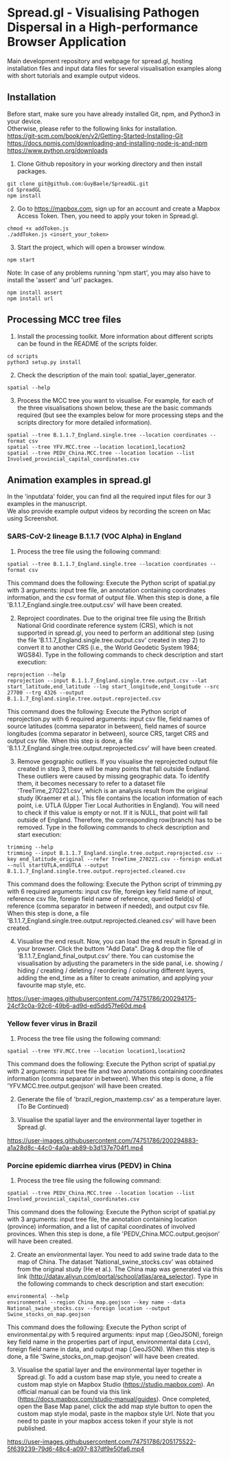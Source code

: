 # Spread.gl - Visualising Pathogen Dispersal in a High-performance Browser Application
Main development repository and webpage for spread.gl, hosting installation files and input data files for several visualisation examples along with short tutorials and example output videos.

## Installation
Before start, make sure you have already installed Git, npm, and Python3 in your device.  
Otherwise, please refer to the following links for installation.  
https://git-scm.com/book/en/v2/Getting-Started-Installing-Git  
https://docs.npmjs.com/downloading-and-installing-node-js-and-npm  
https://www.python.org/downloads

1. Clone Github repository in your working directory and then install packages.
```
git clone git@github.com:GuyBaele/SpreadGL.git
cd SpreadGL
npm install
```
2. Go to https://mapbox.com, sign up for an account and create a Mapbox Access Token. Then, you need to apply your token in Spread.gl.
```
chmod +x addToken.js
./addToken.js <insert_your_token>
```
3. Start the project, which will open a browser window.
```
npm start
```
Note: In case of any problems running 'npm start', you may also have to install the 'assert' and 'url' packages.
```
npm install assert
npm install url
```

## Processing MCC tree files
1. Install the processing toolkit. More information about different scripts can be found in the README of the scripts folder.
```
cd scripts
python3 setup.py install
```
2. Check the description of the main tool: spatial_layer_generator.
```
spatial --help
```
3. Process the MCC tree you want to visualise. For example, for each of the three visualisations shown below, these are the basic commands required (but see the examples below for more processing steps and the scripts directory for more detailed information).
```
spatial --tree B.1.1.7_England.single.tree --location coordinates --format csv
spatial --tree YFV.MCC.tree --location location1,location2
spatial --tree PEDV_China.MCC.tree --location location --list Involved_provincial_capital_coordinates.csv
```

## Animation examples in spread.gl
In the 'inputdata' folder, you can find all the required input files for our 3 examples in the manuscript.  
We also provide example output videos by recording the screen on Mac using Screenshot.

### SARS-CoV-2 lineage B.1.1.7 (VOC Alpha) in England
1. Process the tree file using the following command:
```
spatial --tree B.1.1.7_England.single.tree --location coordinates --format csv
```
This command does the following: Execute the Python script of spatial.py with 3 arguments: input tree file, an annotation containing coordinates information, and the csv format of output file. When this step is done, a file 'B.1.1.7_England.single.tree.output.csv' will have been created.

2. Reproject coordinates. Due to the original tree file using the British National Grid coordinate reference system (CRS), which is not supported in spread.gl, you need to perform an additional step (using the file 'B.1.1.7_England.single.tree.output.csv' created in step 2) to convert it to another CRS (i.e., the World Geodetic System 1984; WGS84). Type in the following commands to check description and start execution:
```
reprojection --help
reprojection --input B.1.1.7_England.single.tree.output.csv --lat start_latitude,end_latitude --lng start_longitude,end_longitude --src 27700 --trg 4326 --output B.1.1.7_England.single.tree.output.reprojected.csv
```
This command does the following: Execute the Python script of reprojection.py with 6 required arguments: input csv file, field names of source latitudes (comma separator in between), field names of source longitudes (comma separator in between), source CRS, target CRS and output csv file. When this step is done, a file 'B.1.1.7_England.single.tree.output.reprojected.csv' will have been created.

3. Remove geographic outliers. If you visualise the reprojected output file created in step 3, there will be many points that fall outside Endland. These outliers were caused by missing geographic data. To identify them, it becomes necessary to refer to a dataset file 'TreeTime_270221.csv', which is an analysis result from the original study (Kraemer et al.). This file contains the location information of each point, i.e. UTLA (Upper Tier Local Authorities in England). You will need to check if this value is empty or not. If it is NULL, that point will fall outside of England. Therefore, the corresponding row(branch) has to be removed. Type in the following commands to check description and start execution:
```
trimming --help
trimming --input B.1.1.7_England.single.tree.output.reprojected.csv --key end_latitude_original --refer TreeTime_270221.csv --foreign endLat --null startUTLA,endUTLA --output B.1.1.7_England.single.tree.output.reprojected.cleaned.csv
```
This command does the following: Execute the Python script of trimming.py with 6 required arguments: input csv file, foreign key field name of input, reference csv file, foreign field name of reference, queried field(s) of reference (comma separator in between if needed), and output csv file. When this step is done, a file 'B.1.1.7_England.single.tree.output.reprojected.cleaned.csv' will have been created.

4. Visualise the end result.
Now, you can load the end result in Spread.gl in your browser. Click the buttom "Add Data". Drag & drop the file of 'B.1.1.7_England_final_output.csv' there. You can customise the visualisation by adjusting the parameters in the side panal, i.e. showing / hiding / creating / deleting / reordering / colouring different layers, adding the end_time as a filter to create animation, and applying your favourite map style, etc.

https://user-images.githubusercontent.com/74751786/200294175-24cf3c0a-92c6-49b6-ad9d-ed5dd57fe60d.mp4

### Yellow fever virus in Brazil
1. Process the tree file using the following command:
```
spatial --tree YFV.MCC.tree --location location1,location2
```
This command does the following: Execute the Python script of spatial.py with 2 arguments: input tree file and two annotations containing coordinates information (comma separator in between). When this step is done, a file 'YFV.MCC.tree.output.geojson' will have been created.

2. Generate the file of 'brazil_region_maxtemp.csv' as a temperature layer.  
(To Be Continued)

3. Visualise the spatial layer and the environmental layer together in Spread.gl.

https://user-images.githubusercontent.com/74751786/200294883-a1a28d8c-44c0-4a0a-ab89-b3d137e704f1.mp4

### Porcine epidemic diarrhea virus (PEDV) in China
1. Process the tree file using the following command:
```
spatial --tree PEDV_China.MCC.tree --location location --list Involved_provincial_capital_coordinates.csv
```
This command does the following: Execute the Python script of spatial.py with 3 arguments: input tree file, the annotation containing location (province) information, and a list of capital coordinates of involved provinces. When this step is done, a file 'PEDV_China.MCC.output.geojson' will have been created.

2. Create an environmental layer. You need to add swine trade data to the map of China. The dataset 'National_swine_stocks.csv' was obtained from the original study (He et al.). The China map was generated via this link (http://datav.aliyun.com/portal/school/atlas/area_selector). Type in the following commands to check description and start execution:
```
environmental --help
environmental --region China_map.geojson --key name --data National_swine_stocks.csv --foreign location --output Swine_stocks_on_map.geojson
```
This command does the following: Execute the Python script of environmental.py with 5 required arguments: input map (.GeoJSON), foreign key field name in the properties part of input, environmental data (.csv), foreign field name in data, and output map (.GeoJSON). When this step is done, a file 'Swine_stocks_on_map.geojson' will have been created.

3. Visualise the spatial layer and the environmental layer together in Spread.gl. To add a custom base map style, you need to create a custom map style on Mapbox Studio (https://studio.mapbox.com). An official manual can be found via this link (https://docs.mapbox.com/studio-manual/guides). Once completed, open the Base Map panel, click the add map style button to open the custom map style modal, paste in the mapbox style Url. Note that you need to paste in your mapbox access token if your style is not published.

https://user-images.githubusercontent.com/74751786/205175522-5f639239-79d6-48c4-a097-837df9e50fa6.mp4
